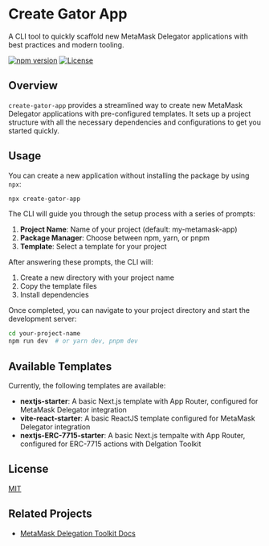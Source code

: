 # Create Gator App

A CLI tool to quickly scaffold new MetaMask Delegator applications with best practices and modern tooling.

[![npm version](https://img.shields.io/npm/v/create-gator-app.svg)](https://www.npmjs.com/package/create-gator-app)
[![License](https://img.shields.io/npm/l/create-gator-app.svg)](https://github.com/yourusername/hello-gator-internal/blob/main/LICENSE)

## Overview

`create-gator-app` provides a streamlined way to create new MetaMask Delegator applications with pre-configured templates. It sets up a project structure with all the necessary dependencies and configurations to get you started quickly.

## Usage

You can create a new application without installing the package by using `npx`:

```bash
npx create-gator-app
```

The CLI will guide you through the setup process with a series of prompts:

1. **Project Name**: Name of your project (default: my-metamask-app)
2. **Package Manager**: Choose between npm, yarn, or pnpm
3. **Template**: Select a template for your project

After answering these prompts, the CLI will:

1. Create a new directory with your project name
2. Copy the template files
3. Install dependencies

Once completed, you can navigate to your project directory and start the development server:

```bash
cd your-project-name
npm run dev  # or yarn dev, pnpm dev
```

## Available Templates

Currently, the following templates are available:

- **nextjs-starter**: A basic Next.js template with App Router, configured for MetaMask Delegator integration
- **vite-react-starter**: A basic ReactJS template configured for MetaMask Delegator integration
- **nextjs-ERC-7715-starter**: A basic Next.js tempalte with App Router, configured for ERC-7715 actions with Delgation Toolkit

## License

[MIT](LICENSE)

## Related Projects

- [MetaMask Delegation Toolkit Docs](https://docs.metamask.io/delegation-toolkit/)